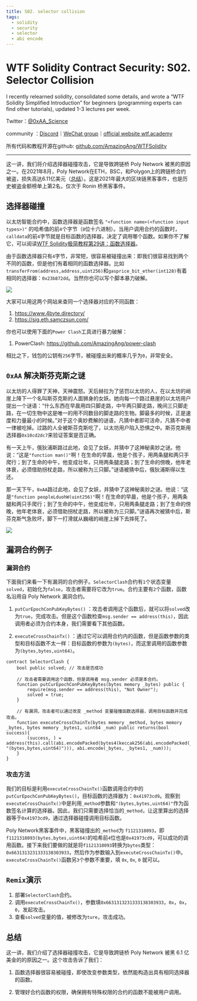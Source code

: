 ```yaml
---
title: S02. selector collision
tags:
  - solidity
  - security
  - selector
  - abi encode
---
```


# WTF Solidity Contract Security: S02. Selector Collision

 I recently relearned solidity, consolidated some details, and wrote a “WTF Solidity Simplified Introduction” for beginners (programming experts can find other tutorials), updated 1-3 lectures per week.

 Twitter：[@0xAA_Science](https://twitter.com/0xAA_Science)

community ：[Discord](https://discord.gg/5akcruXrsk)｜[WeChat group](https://docs.google.com/forms/d/e/1FAIpQLSe4KGT8Sh6sJ7hedQRuIYirOoZK_85miz3dw7vA1-YjodgJ-A/viewform?usp=sf_link)｜[official website wtf.academy](https://wtf.academy)

所有代码和教程开源在github: [github.com/AmazingAng/WTFSolidity](https://github.com/AmazingAng/WTFSolidity)

-----

这一讲，我们将介绍选择器碰撞攻击，它是导致跨链桥 Poly Network 被黑的原因之一。在2021年8月，Poly Network在ETH，BSC，和Polygon上的跨链桥合约被盗，损失高达6.11亿美元（[总结](https://rekt.news/zh/polynetwork-rekt/)）。这是2021年最大的区块链黑客事件，也是历史被盗金额榜单上第2名，仅次于 Ronin 桥黑客事件。

## 选择器碰撞

以太坊智能合约中，函数选择器是函数签名 `"<function name>(<function input types>)"` 的哈希值的前`4`个字节（`8`位十六进制）。当用户调用合约的函数时，`calldata`的前`4`字节就是目标函数的选择器，决定了调用哪个函数。如果你不了解它，可以阅读[WTF Solidity极简教程第29讲：函数选择器](https://github.com/AmazingAng/WTFSolidity/blob/main/29_Selector/readme.md)。

由于函数选择器只有`4`字节，非常短，很容易被碰撞出来：即我们很容易找到两个不同的函数，但是他们有着相同的函数选择器。比如`transferFrom(address,address,uint256)`和`gasprice_bit_ether(int128)`有着相同的选择器：`0x23b872dd`。当然你也可以写个脚本暴力破解。

![](./img/S02-1.png)

大家可以用这两个网站来查同一个选择器对应的不同函数：

1. https://www.4byte.directory/
2. https://sig.eth.samczsun.com/

你也可以使用下面的`Power Clash`工具进行暴力破解：

1. PowerClash: https://github.com/AmazingAng/power-clash

相比之下，钱包的公钥有`256`字节，被碰撞出来的概率几乎为`0`，非常安全。

## `0xAA` 解决斯芬克斯之谜

以太坊的人得罪了天神，天神震怒。天后赫拉为了惩罚以太坊的人，在以太坊的峭崖上降下一个名叫斯芬克斯的人面狮身的女妖。她向每一个路过悬崖的以太坊用户提出一个谜语：“什么东西在早晨用四只脚走路，中午两只脚走路，晚间三只脚走路，在一切生物中这是唯一的用不同数目的脚走路的生物。脚最多的时候，正是速度和力量最小的时候。”对于这个奥妙费解的谜语，凡猜中者即可活命，凡猜不中者一律被吃掉。过路的人全被斯芬克斯吃了，以太坊用户陷入恐惧之中。斯芬克斯用选择器`0x10cd2dc7`来验证答案是否正确。

有一天上午，俄狄浦斯路过此地，会见了女妖，并猜中了这神秘奥妙之谜。他说：“这是`"function man()"`啊！在生命的早晨，他是个孩子，用两条腿和两只手爬行；到了生命的中午，他变成壮年，只用两条腿走路；到了生命的傍晚，他年老体衰，必须借助拐杖走路，所以被称为三只脚。”谜语被猜中后，俄狄浦斯得以生还。

那一天下午，`0xAA`路过此地，会见了女妖，并猜中了这神秘奥妙之谜。他说：“这是`"function peopleLduohW(uint256)"`啊！在生命的早晨，他是个孩子，用两条腿和两只手爬行；到了生命的中午，他变成壮年，只用两条腿走路；到了生命的傍晚，他年老体衰，必须借助拐杖走路，所以被称为三只脚。”谜语再次被猜中后，斯芬克斯气急败坏，脚下一打滑就从巍峨的峭崖上掉下去摔死了。

![](./img/S02-2.png)


## 漏洞合约例子

### 漏洞合约

下面我们来看一下有漏洞的合约例子。`SelectorClash`合约有`1`个状态变量 `solved`，初始化为`false`，攻击者需要将它改为`true`。合约主要有`2`个函数，函数名沿用自 Poly Network 漏洞合约。

1. `putCurEpochConPubKeyBytes()` ：攻击者调用这个函数后，就可以将`solved`改为`true`，完成攻击。但是这个函数检查`msg.sender == address(this)`，因此调用者必须为合约本身，我们需要看下其他函数。

2. `executeCrossChainTx()` ：通过它可以调用合约内的函数，但是函数参数的类型和目标函数不太一样：目标函数的参数为`(bytes)`，而这里调用的函数参数为`(bytes,bytes,uint64)`。

```solidity
contract SelectorClash {
    bool public solved; // 攻击是否成功

    // 攻击者需要调用这个函数，但是调用者 msg.sender 必须是本合约。
    function putCurEpochConPubKeyBytes(bytes memory _bytes) public {
        require(msg.sender == address(this), "Not Owner");
        solved = true;
    }

    // 有漏洞，攻击者可以通过改变 _method 变量碰撞函数选择器，调用目标函数并完成攻击。
    function executeCrossChainTx(bytes memory _method, bytes memory _bytes, bytes memory _bytes1, uint64 _num) public returns(bool success){
        (success, ) = address(this).call(abi.encodePacked(bytes4(keccak256(abi.encodePacked(_method, "(bytes,bytes,uint64)"))), abi.encode(_bytes, _bytes1, _num)));
    }
}
```

### 攻击方法

我们的目标是利用`executeCrossChainTx()`函数调用合约中的`putCurEpochConPubKeyBytes()`，目标函数的选择器为：`0x41973cd9`。观察到`executeCrossChainTx()`中是利用`_method`参数和`"(bytes,bytes,uint64)"`作为函数签名计算的选择器。因此，我们只需要选择恰当的`_method`，让这里算出的选择器等于`0x41973cd9`，通过选择器碰撞调用目标函数。

Poly Network黑客事件中，黑客碰撞出的`_method`为 `f1121318093`，即`f1121318093(bytes,bytes,uint64)`的哈希前`4`位也是`0x41973cd9`，可以成功的调用函数。接下来我们要做的就是将`f1121318093`转换为`bytes`类型：`0x6631313231333138303933`，然后作为参数输入到`executeCrossChainTx()`中。`executeCrossChainTx()`函数另`3`个参数不重要，填 `0x`, `0x`, `0` 就可以。

## `Remix`演示

1. 部署`SelectorClash`合约。
2. 调用`executeCrossChainTx()`，参数填`0x6631313231333138303933`，`0x`，`0x`，`0`，发起攻击。
3. 查看`solved`变量的值，被修改为`ture`，攻击成功。

## 总结

这一讲，我们介绍了选择器碰撞攻击，它是导致跨链桥 Poly Network 被黑 6.1 亿美金的的原因之一。这个攻击告诉了我们：

1. 函数选择器很容易被碰撞，即使改变参数类型，依然能构造出具有相同选择器的函数。

2. 管理好合约函数的权限，确保拥有特殊权限的合约的函数不能被用户调用。
